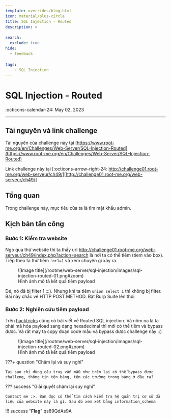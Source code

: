 ```yaml
---
template: overrides/blog.html
icon: material/plus-circle
title: SQL Injection - Routed
description: >
  
search:
  exclude: true
hide:
  - feedback

tags:
    - SQL Injection 
---
```


# __SQL Injection - Routed__

<span>
:octicons-calendar-24: May 02, 2023

</span>

---


## __Tài nguyên và link challenge__

Tài nguyên của challenge này tại [https://www.root-me.org/en/Challenges/Web-Server/SQL-Injection-Routed](https://www.root-me.org/en/Challenges/Web-Server/SQL-Injection-Routed)

Link challenge này tại [:octicons-arrow-right-24: http://challenge01.root-me.org/web-serveur/ch49/][http://challenge01.root-me.org/web-serveur/ch49/]

  [http://challenge01.root-me.org/web-serveur/ch49/]: http://challenge01.root-me.org/web-serveur/ch49/

## __Tổng quan__

Trong challenge này, mục tiêu của ta là tìm mật khẩu admin.

## __Kịch bản tấn công__
### Bước 1: Kiểm tra website

Ngó qua thử website thì ta thấy url http://challenge01.root-me.org/web-serveur/ch49/index.php?action=search là nơi ta có thể tiêm (tiem vào box). Tiếp theo ta thử tiêm `'or1=1` và xem chuyện gì xảy ra.

<figure markdown>
  ![Image title](/rootme/web-server/sql-injection/images/sql-injection-routed-01.png#zoom)
  <figcaption>Hình ảnh mô tả kết quả tiêm payload</figcaption>
</figure>

Dé, nó đã bị filter 1 :::). Nhưng khi ta tiêm `union select 1` thì không bị filter. Bài này chắc về HTTP POST METHOD. Bật Burp Suite lên thôi

### Bước 2: Nghiên cứu tiêm payload

Trên [hacktricks](https://book.hacktricks.xyz/pentesting-web/sql-injection#routed-sql-injection) cũng có bài viết về Routed SQL injection. Và nôm na là ta phải mã hóa payload sang dạng hexadecimal thì mới có thể tiêm và bypass được. Và rất may ta copy đoạn code mẫu và bypass được challenge này ::)

<figure markdown>
  ![Image title](/rootme/web-server/sql-injection/images/sql-injection-routed-02.png#zoom)
  <figcaption>Hình ảnh mô tả kết quả tiêm payload</figcaption>
</figure>


???+ question "Chậm lại và suy nghĩ"

    Tại sao chỉ dùng câu truy vấn mẫu như trên lại có thể bypass được challeng, thông tin tên bảng, tên các trường trong bảng ở đâu ra?

??? success "Giải quyết chậm lại suy nghĩ"

    Contact me :>. Bạn đọc có thể tìm cách kiểm tra hệ quản trị cơ sở dữ liệu của website này là gì. Sau đó xem xét bảng information_schema

!!! success "__Flag__"
    qs89QdAs9A
